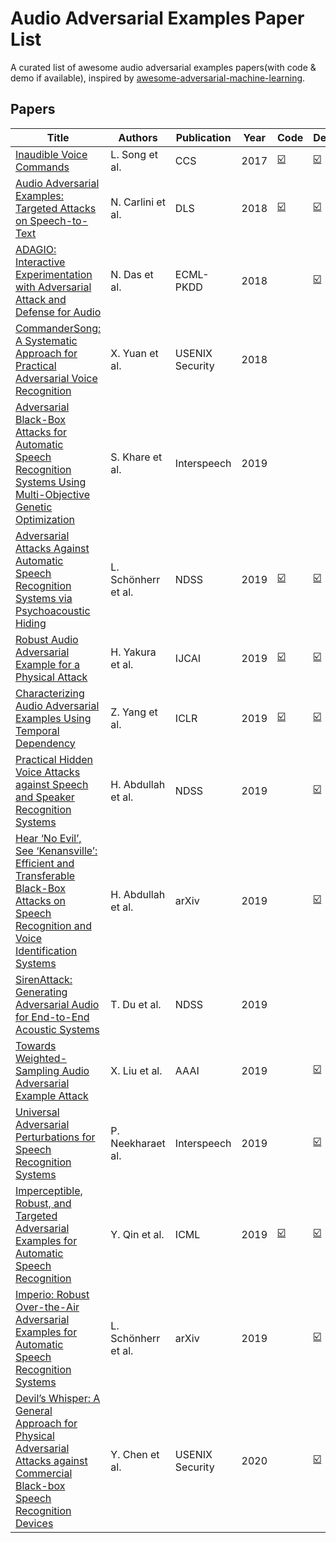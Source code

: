 
# Audio Adversarial Examples Paper List
A curated list of awesome audio adversarial examples papers(with code & demo if available), inspired by [awesome-adversarial-machine-learning](https://github.com/yenchenlin/awesome-adversarial-machine-learning).

## Papers
| Title                                                        | Authors             | Publication     | Year | Code                                                         | Demo                                                         | Presentation                                                 |
| ------------------------------------------------------------ | ------------------- | --------------- | ---- | ------------------------------------------------------------ | ------------------------------------------------------------ | ------------------------------------------------------------ |
| [Inaudible Voice Commands](http://arxiv.org/abs/1708.07238)  | L. Song et al.      | CCS             | 2017 | [☑️](https://github.com/lwsong/inaudible-voice-commands)      | [☑️](https://www.youtube.com/watch?v=wF-DuVkQNQQ)             |                                                              |
| [Audio Adversarial Examples: Targeted Attacks on Speech-to-Text](http://arxiv.org/abs/1801.01944) | N. Carlini et al.   | DLS             | 2018 | [☑️](https://github.com/carlini/audio_adversarial_examples)   | [☑️](https://nicholas.carlini.com/code/audio_adversarial_examples/) | [☑️](https://www.youtube.com/watch?v=Ho5jLKfoKSA)             |
| [ADAGIO: Interactive Experimentation with Adversarial Attack and Defense for Audio](http://arxiv.org/abs/1805.11852) | N. Das et al.       | ECML-PKDD       | 2018 |                                                              | [☑️](https://youtu.be/0W2BKMwSfVQ)                            |                                                              |
| [CommanderSong: A Systematic Approach for Practical Adversarial Voice Recognition](https://www.usenix.org/conference/usenixsecurity18/presentation/yuan-xuejing) | X. Yuan et al.      | USENIX Security | 2018 |                                                              |                                                              | [☑️](https://www.usenix.org/conference/usenixsecurity18/presentation/yuan-xuejing) |
| [Adversarial Black-Box Attacks for Automatic Speech Recognition Systems Using Multi-Objective Genetic Optimization](http://arxiv.org/abs/1811.01312) | S. Khare et al.     | Interspeech     | 2019 |                                                              |                                                              |                                                              |
| [Adversarial Attacks Against Automatic Speech Recognition Systems via Psychoacoustic Hiding](http://arxiv.org/abs/1808.05665) | L. Schönherr et al. | NDSS            | 2019 | [☑️](https://github.com/rub-ksv/adversarialattacks)           | [☑️](https://adversarial-attacks.net/)                        |                                                              |
| [Robust Audio Adversarial Example for a Physical Attack](http://arxiv.org/abs/1810.11793) | H. Yakura et al.    | IJCAI           | 2019 | [☑️](https://github.com/hiromu/robust_audio_ae)               | [☑️](https://yumetaro.info/projects/audio-ae/)                |                                                              |
| [Characterizing Audio Adversarial Examples Using Temporal Dependency](http://arxiv.org/abs/1809.10875) | Z. Yang et al.      | ICLR            | 2019 | [☑️](https://github.com/AI-secure/Characterizing-Audio-Adversarial-Examples-using-Temporal-Dependency) | [☑️](https://www.ibm.com/blogs/research/2019/05/audio-adversarial-attacks/) |                                                              |
| [Practical Hidden Voice Attacks against Speech and Speaker Recognition Systems](http://arxiv.org/abs/1904.05734) | H. Abdullah et al.  | NDSS            | 2019 |                                                              | [☑️](https://sites.google.com/view/transcript-evasion)        |                                                              |
| [Hear ‘No Evil’, See ‘Kenansville’: Efficient and Transferable Black-Box Attacks on Speech Recognition and Voice Identification Systems](http://arxiv.org/abs/1910.05262) | H. Abdullah et al.  | arXiv           | 2019 |                                                              | [☑️](https://sites.google.com/view/transcript-evasion)        |                                                              |
| [SirenAttack: Generating Adversarial Audio for End-to-End Acoustic Systems](http://arxiv.org/abs/1901.07846) | T. Du et al.        | NDSS            | 2019 |                                                              |                                                              |                                                              |
| [Towards Weighted-Sampling Audio Adversarial Example Attack](http://arxiv.org/abs/1901.10300) | X. Liu et al.       | AAAI            | 2019 |                                                              | [☑️](https://sites.google.com/view/audio-adversarial-examples) |                                                              |
| [Universal Adversarial Perturbations for Speech Recognition Systems](http://arxiv.org/abs/1905.03828) | P. Neekharaet al.   | Interspeech     | 2019 |                                                              | [☑️](https://universal-audio-perturbation.herokuapp.com/index.html) |                                                              |
| [Imperceptible, Robust, and Targeted Adversarial Examples for Automatic Speech Recognition](http://arxiv.org/abs/1903.10346) | Y. Qin et al.       | ICML            | 2019 | [☑️](https://github.com/tensorflow/cleverhans/tree/master/examples/adversarial_asr) | [☑️](http://cseweb.ucsd.edu/~yaq007/imperceptible-robust-adv.html) |                                                              |
| [Imperio: Robust Over-the-Air Adversarial Examples for Automatic Speech Recognition Systems](http://arxiv.org/abs/1908.01551) | L. Schönherr et al. | arXiv           | 2019 |                                                              | [☑️](http://ota-adversarial-examples.selfip.org/)             |                                                              |
| [Devil’s Whisper: A General Approach for Physical Adversarial Attacks against Commercial Black-box Speech Recognition Devices](https://www.usenix.org/system/files/sec20summer_chen-yuxuan_prepub.pdf) | Y. Chen et al.      | USENIX Security | 2020 |                                                              | [☑️](https://sites.google.com/view/devil-whisper)             |                                                              |


